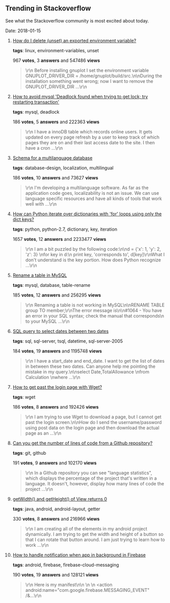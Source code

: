 ## Trending in Stackoverflow

See what the Stackoverflow community is most excited about today.

Date: 2018-01-15


1. [How do I delete (unset) an exported environment variable?](https://stackoverflow.com/questions/6877727/how-do-i-delete-unset-an-exported-environment-variable)

    **tags**: linux, environment-variables, unset
            
    967 **votes**, 3 **answers** and 547486 **views**

    > \r\n            Before installing gnuplot I set the environment variable GNUPLOT_DRIVER_DIR = /home/gnuplot/build/src.\n\nDuring the installation something went wrong; now I want to remove the GNUPLOT_DRIVER_DIR ...\r\n        

    
2. [How to avoid mysql 'Deadlock found when trying to get lock; try restarting transaction'](https://stackoverflow.com/questions/2332768/how-to-avoid-mysql-deadlock-found-when-trying-to-get-lock-try-restarting-trans)

    **tags**: mysql, deadlock
            
    186 **votes**, 5 **answers** and 222363 **views**

    > \r\n            I have a innoDB table which records online users. It gets updated on every page refresh by a user to keep track of which pages they are on and their last access date to the site. I then have a cron ...\r\n        

    
3. [Schema for a multilanguage database](https://stackoverflow.com/questions/316780/schema-for-a-multilanguage-database)

    **tags**: database-design, localization, multilingual
            
    186 **votes**, 10 **answers** and 73627 **views**

    > \r\n            I'm developing a multilanguage software. As far as the application code goes, localizability is not an issue. We can use language specific resources and have all kinds of tools that work well with ...\r\n        

    
4. [How can Python iterate over dictionaries with 'for' loops using only the dict keys?](https://stackoverflow.com/questions/3294889/how-can-python-iterate-over-dictionaries-with-for-loops-using-only-the-dict-ke)

    **tags**: python, python-2.7, dictionary, key, iteration
            
    1657 **votes**, 12 **answers** and 2233477 **views**

    > \r\n            I am a bit puzzled by the following code:\n\nd = {'x': 1, 'y': 2, 'z': 3} \nfor key in d:\n    print key, 'corresponds to', d[key]\r\nWhat I don't understand is the key portion. How does Python recognize ...\r\n        

    
5. [Rename a table in MySQL](https://stackoverflow.com/questions/12650370/rename-a-table-in-mysql)

    **tags**: mysql, database, table-rename
            
    185 **votes**, 12 **answers** and 256295 **views**

    > \r\n            Renaming a table is not working in MySQL\n\nRENAME TABLE group TO member;\r\nThe error message is\n\n#1064 - You have an error in your SQL syntax; check the manual that corresponds\n        to your MySQL ...\r\n        

    
6. [SQL query to select dates between two dates](https://stackoverflow.com/questions/5125076/sql-query-to-select-dates-between-two-dates)

    **tags**: sql, sql-server, tsql, datetime, sql-server-2005
            
    184 **votes**, 19 **answers** and 1195748 **views**

    > \r\n            I have a start_date and end_date. I want to get the list of dates in between these two dates. Can anyone help me pointing the mistake in my query.\n\nselect Date,TotalAllowance \nfrom Calculation \nwhere ...\r\n        

    
7. [How to get past the login page with Wget?](https://stackoverflow.com/questions/1324421/how-to-get-past-the-login-page-with-wget)

    **tags**: wget
            
    186 **votes**, 8 **answers** and 192426 **views**

    > \r\n            I am trying to use Wget to download a page, but I cannot get past the login screen.\n\nHow do I send the username/password using post data on the login page and then download the actual page as an ...\r\n        

    
8. [Can you get the number of lines of code from a Github repository?](https://stackoverflow.com/questions/26881441/can-you-get-the-number-of-lines-of-code-from-a-github-repository)

    **tags**: git, github
            
    191 **votes**, 9 **answers** and 102170 **views**

    > \r\n            In a Github repository you can see "language statistics", which displays the percentage of the project that's written in a language. It doesn't, however, display how many lines of code the project ...\r\n        

    
9. [getWidth() and getHeight() of View returns 0](https://stackoverflow.com/questions/3591784/getwidth-and-getheight-of-view-returns-0)

    **tags**: java, android, android-layout, getter
            
    330 **votes**, 8 **answers** and 216966 **views**

    > \r\n            I am creating all of the elements in my android project dynamically. I am trying to get the width and height of a button so that I can rotate that button around. I am just trying to learn how to work ...\r\n        

    
10. [How to handle notification when app in background in Firebase](https://stackoverflow.com/questions/37711082/how-to-handle-notification-when-app-in-background-in-firebase)

    **tags**: android, firebase, firebase-cloud-messaging
            
    190 **votes**, 19 **answers** and 128121 **views**

    > \r\n            Here is my manifest\n\n    <service android:name=".fcm.PshycoFirebaseMessagingServices">\n        <intent-filter>\n            <action android:name="com.google.firebase.MESSAGING_EVENT" /&...\r\n        

    